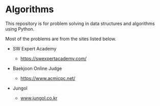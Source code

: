# Algorithms

This repository is for problem solving in data structures and algorithms using Python.



Most of the problems are from the sites listed below.

-   SW Expert Academy
    -   https://swexpertacademy.com/
-   Baekjoon Online Judge
    -   https://www.acmicpc.net/

- Jungol

  - www.jungol.co.kr

    

